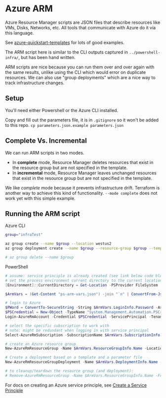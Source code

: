 # Azure ARM

Azure Resource Manager scripts are JSON files that describe resources like VMs, Disks, Networks, etc.  All tools that communicate with Azure do it via this language.

See [azure-quickstart-templates](https://github.com/Azure/azure-quickstart-templates) for lots of good examples.

The ARM script here is similar to the CLI outputs captured in `../powershell-infra/`, but has been hand written.

ARM scripts are nice because you can run them over and over again with the same results, unlike using the CLI which would error on duplicate resources.
We can also use "group deployments" which are a nice way to track infrastructure changes.

## Setup

You'll need either Powershell or the Azure CLI installed.  

Copy and fill out the parameters file, it is in `.gitignore` so it won't be added to this repo.
`cp parameters.json.example parameters.json`

## Complete Vs. Incremental
We can run ARM scripts in two modes.
- In **complete** mode, Resource Manager deletes resources that exist in the resource group but are not specified in the template.
- In **incremental** mode, Resource Manager leaves unchanged resources that exist in the resource group but are not specified in the template.

We like _complete_ mode because it prevents infrastructure drift. Terraform is another way to achieve this kind of functionality.
`--mode complete` does not work yet with this simple example.

## Running the ARM script

Azure CLI
```sh
group="infraTest"

az group create --name $group --location westus2
az group deployment create --name $group --resource-group $group --template-file create-vm.json --parameters @parameters.json

# az group delete --name $group
```

PowerShell
```ps1
# assume: service principle is already created (see link below code block)
# set the process environment current directory to the current location in PS
[Environment]::CurrentDirectory = Get-Location -PSProvider FileSystem

$ArmVars = (Get-Content "ps-arm-vars.json") -join "`n" | ConvertFrom-Json

# login to Azure
$PWord = ConvertTo-SecureString -String $ArmVars.LoginInfo.Password -AsPlainText -Force #Get-Credential -UserName $ApplicationId -Message "Enter Password"
$PSCredential = New-Object -TypeName "System.Management.Automation.PSCredential" -ArgumentList $ArmVars.LoginInfo.ApplicationId, $PWord
Login-AzureRmAccount -Credential $PSCredential -ServicePrincipal -TenantId $TenantId

# select the specific subscription to work with
# note: might be redundant when logging in with service principal
Select-AzureRmSubscription -SubscriptionName $ArmVars.SubscriptionInfo.Name

# create an Azure resource group
New-AzureRmResourceGroup -Name $ArmVars.ResourceGroupInfo.Name -Location $ArmVars.ResourceGroupInfo.Location

# Create a deployment based on a template and a parameter file
New-AzureRmResourceGroupDeployment -Name $ArmVars.DeploymentInfo.Name -ResourceGroupName $ArmVars.ResourceGroupInfo.Name -TemplateFile $ArmVars.DeploymentInfo.TemplateFile -TemplateParameterFile $ArmVars.DeploymentInfo.TemplateParameterFile

# to cleanup/teardown the resource group (and deployment):
# Remove-AzureRmResourceGroup -Name $ArmVars.ResourceGroupInfo.Name -Force
```
For docs on creating an Azure service principle, see [Create a Service Principle](https://docs.microsoft.com/en-us/powershell/azure/create-azure-service-principal-azureps?view=azurermps-3.8.0)